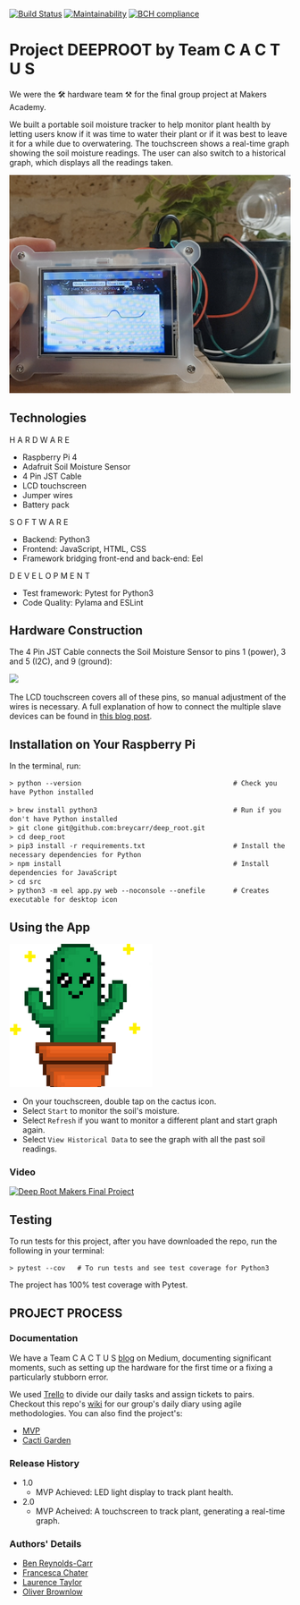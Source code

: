 [![Build Status](https://travis-ci.com/breycarr/deep_root.svg?branch=master)](https://travis-ci.com/breycarr/deep_root) [![Maintainability](https://api.codeclimate.com/v1/badges/3dc1d964235155d65b53/maintainability)](https://codeclimate.com/github/breycarr/deep_root/maintainability) [![BCH compliance](https://bettercodehub.com/edge/badge/breycarr/deep_root?branch=master)](https://bettercodehub.com/)

# Project DEEPROOT by Team C A C T U S
We were the 🛠  hardware team ⚒ for the final group project at Makers Academy.  

We built a portable soil moisture tracker to help monitor plant health by letting users know if it was time to water their plant or if it was best to leave it for a while due to overwatering. The touchscreen shows a real-time graph showing the soil moisture readings. The user can also switch to a historical graph, which displays all the readings taken.

![final](public/images/final.png)

## Technologies

H A R D W A R E

* Raspberry Pi 4
* Adafruit Soil Moisture Sensor
* 4 Pin JST Cable
* LCD touchscreen
* Jumper wires
* Battery pack

S O F T W A R E
* Backend: Python3
* Frontend: JavaScript, HTML, CSS
* Framework bridging front-end and back-end: Eel

D E V E L O P M E N T
* Test framework: Pytest for Python3
* Code Quality: Pylama and ESLint

## Hardware Construction

The 4 Pin JST Cable connects the Soil Moisture Sensor to pins 1 (power), 3 and 5 (I2C), and 9 (ground):

![](https://github.com/breycarr/deep_root/blob/master/public/images/models/Sensor_hooked_up_to_Raspberry_Pi.jpg?raw=true)

The LCD touchscreen covers all of these pins, so manual adjustment of the wires is necessary. A full explanation of how to connect the multiple slave devices can be found in [this blog post](https://medium.com/@makers_c_a_c_t_u_s/multiple-slave-devices-not-enough-rpi-gpio-pins-no-problem-c3403a981623).

## Installation on Your Raspberry Pi

In the terminal, run:

```
> python --version                                      # Check you have Python installed

> brew install python3                                  # Run if you don't have Python installed
> git clone git@github.com:breycarr/deep_root.git
> cd deep_root
> pip3 install -r requirements.txt                      # Install the necessary dependencies for Python
> npm install                                           # Install dependencies for JavaScript
> cd src
> python3 -m eel app.py web --noconsole --onefile       # Creates executable for desktop icon
```

## Using the App


![Cacti](public/images/app_icon.png_256x256.png)
- On your touchscreen, double tap on the cactus icon.
- Select `Start` to monitor the soil's moisture.
- Select `Refresh` if you want to monitor a different plant and start graph again.
- Select `View Historical Data` to see the graph with all the past soil readings.

### Video

[![Deep Root Makers Final Project](http://img.youtube.com/vi/JEetrixBYKU/0.jpg)](http://www.youtube.com/watch?v=JEetrixBYKU "Project Deep Root")

## Testing

To run tests for this project, after you have downloaded the repo, run the following in your terminal:

```
> pytest --cov   # To run tests and see test coverage for Python3     
```

The project has 100% test coverage with Pytest.

## PROJECT PROCESS


### Documentation

We have a Team C A C T U S [blog](https://medium.com/@makers_c_a_c_t_u_s) on Medium, documenting significant moments, such as setting up the hardware for the first time or a fixing a particularly stubborn error.

We used [Trello](https://trello.com/b/DZAhiebz/c-a-c-t-u-s) to divide our daily tasks and assign tickets to pairs. Checkout this repo's [wiki](https://github.com/breycarr/deep_root/wiki) for our group's daily diary using agile methodologies. You can also find the project's:
- [MVP](https://github.com/breycarr/deep_root/wiki/MVP)
- [Cacti Garden](https://github.com/breycarr/deep_root/wiki/Cacti-Garden)


### Release History

* 1.0
    * MVP Achieved: LED light display to track plant health.
* 2.0
    * MVP Acheived: A touchscreen to track plant, generating a real-time graph.


### Authors' Details

* [Ben Reynolds-Carr](https://github.com/breycarr)
* [Francesca Chater](https://github.com/fetc90)
* [Laurence Taylor](https://github.com/LaurenceTaylor)
* [Oliver Brownlow](https://github.com/olliebrownlow)
